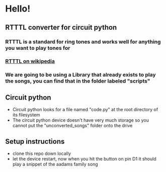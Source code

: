 # Hello!

## RTTTL converter for circuit python

### RTTTL is a standard for ring tones and works well for anything you want to play tones for
### [RTTTL on wikipedia](https://en.wikipedia.org/wiki/Ring_Tone_Text_Transfer_Language)


### We are going to be using a Library that already exists to play the songs, you can find that in the folder labeled "scripts"

## Circuit python

- Circuit python looks for a file named "code.py" at the root directory of its filesystem
- The circuit python device doesn't have very much storage so you cannot put the "unconverted_songs" folder onto the drive

## Setup instructions

- clone this repo down locally
- let the device restart, now when you hit the button on pin D1 it should play a snippet of the aadams family song